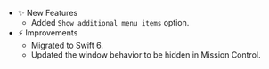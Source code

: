 -   ✨ New Features
    -   Added `Show additional menu items` option.
-   ⚡️ Improvements
    -   Migrated to Swift 6.
    -   Updated the window behavior to be hidden in Mission Control.
